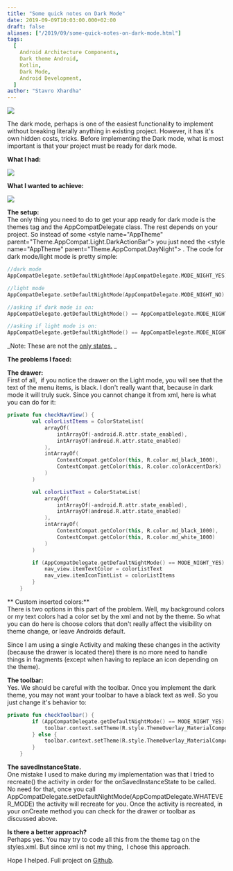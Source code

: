 ```yaml
---
title: "Some quick notes on Dark Mode"
date: 2019-09-09T10:03:00.000+02:00
draft: false
aliases: ["/2019/09/some-quick-notes-on-dark-mode.html"]
tags:
  [
    Android Architecture Components,
    Dark theme Android,
    Kotlin,
    Dark Mode,
    Android Development,
  ]
author: "Stavro Xhardha"
---
```


[![](https://1.bp.blogspot.com/-ur3CRpODGmw/XXVKC9GW7YI/AAAAAAAAPKY/KzYcwcteoqERxQCXTRY0aNi2fQCFumyzACLcBGAs/s1600/elliott-engelmann-DjlKxYFJlTc-unsplash.jpg)](https://1.bp.blogspot.com/-ur3CRpODGmw/XXVKC9GW7YI/AAAAAAAAPKY/KzYcwcteoqERxQCXTRY0aNi2fQCFumyzACLcBGAs/s1600/elliott-engelmann-DjlKxYFJlTc-unsplash.jpg)

The dark mode, perhaps is one of the easiest functionality to implement without breaking literally anything in existing project. However, it has it's own hidden costs, tricks. Before implementing the Dark mode, what is most important is that your project must be ready for dark mode.

**What I had:**

[![](https://1.bp.blogspot.com/-oh1b-Pl6zXQ/XXVLyYcOPRI/AAAAAAAAPKk/UXJJmGpjnBUL4L_rTP8IR1pZ3NtjytNmwCLcBGAs/s400/Screenshot_20190908-204023__01.jpg)](https://1.bp.blogspot.com/-oh1b-Pl6zXQ/XXVLyYcOPRI/AAAAAAAAPKk/UXJJmGpjnBUL4L_rTP8IR1pZ3NtjytNmwCLcBGAs/s1600/Screenshot_20190908-204023__01.jpg)

**What I wanted to achieve:**

[![](https://1.bp.blogspot.com/-BnND1T8D_og/XXVL25pkwkI/AAAAAAAAPKo/3IsLKRX9B5QnqLNE6xFh7DTy8qopaM_WQCLcBGAs/s400/Screenshot_20190908-204008__01.jpg)](https://1.bp.blogspot.com/-BnND1T8D_og/XXVL25pkwkI/AAAAAAAAPKo/3IsLKRX9B5QnqLNE6xFh7DTy8qopaM_WQCLcBGAs/s1600/Screenshot_20190908-204008__01.jpg)

**The setup:**  
The only thing you need to do to get your app ready for dark mode is the themes tag and the AppCompatDelegate class. The rest depends on your project. So instead of some <style name\="AppTheme" parent\="Theme.AppCompat.Light.DarkActionBar"> you just need the <style name\="AppTheme" parent\="Theme.AppCompat.DayNight"> . The code for dark mode/light mode is pretty simple:

```kotlin
//dark mode
AppCompatDelegate.setDefaultNightMode(AppCompatDelegate.MODE_NIGHT_YES)

//light mode
AppCompatDelegate.setDefaultNightMode(AppCompatDelegate.MODE_NIGHT_NO)

//asking if dark mode is on:
AppCompatDelegate.getDefaultNightMode() == AppCompatDelegate.MODE_NIGHT_YES

//asking if light mode is on:
AppCompatDelegate.getDefaultNightMode() == AppCompatDelegate.MODE_NIGHT_NO
```

_Note: These are not the [only states.](https://developer.android.com/guide/topics/ui/look-and-feel/darktheme) _

**The problems I faced:**

**The drawer:**  
First of all,  if you notice the drawer on the Light mode, you will see that the text of the menu items, is black. I don't really want that, because in dark mode it will truly suck. Since you cannot change it from xml, here is what you can do for it:

```kotlin
private fun checkNavView() {
        val colorListItems = ColorStateList(
            arrayOf(
                intArrayOf(-android.R.attr.state_enabled),
                intArrayOf(android.R.attr.state_enabled)
            ),
            intArrayOf(
                ContextCompat.getColor(this, R.color.md_black_1000),
                ContextCompat.getColor(this, R.color.colorAccentDark)
            )
        )

        val colorListText = ColorStateList(
            arrayOf(
                intArrayOf(-android.R.attr.state_enabled),
                intArrayOf(android.R.attr.state_enabled)
            ),
            intArrayOf(
                ContextCompat.getColor(this, R.color.md_black_1000),
                ContextCompat.getColor(this, R.color.md_white_1000)
            )
        )

        if (AppCompatDelegate.getDefaultNightMode() == MODE_NIGHT_YES) {
            nav_view.itemTextColor = colorListText
            nav_view.itemIconTintList = colorListItems
        }
    }
```

** Custom inserted colors:**  
There is two options in this part of the problem. Well, my background colors or my text colors had a color set by the xml and not by the theme. So what you can do here is choose colors that don't really affect the visibility on theme change, or leave Androids default.

Since I am using a single Activity and making these changes in the activity (because the drawer is located there) there is no more need to handle things in fragments (except when having to replace an icon depending on the theme).

**The toolbar:**  
Yes. We should be careful with the toolbar. Once you implement the dark theme, you may not want your toolbar to have a black text as well. So you just change it's behavior to:

```kotlin
private fun checkToolbar() {
        if (AppCompatDelegate.getDefaultNightMode() == MODE_NIGHT_YES) {
            toolbar.context.setTheme(R.style.ThemeOverlay_MaterialComponents_Dark)
        } else {
            toolbar.context.setTheme(R.style.ThemeOverlay_MaterialComponents_Light)
        }
    }
```

**The savedInstanceState.**  
One mistake I used to make during my implementation was that I tried to recreate() the activity in order for the onSavedInstanceState to be called. No need for that, once you call AppCompatDelegate.setDefaultNightMode(AppCompatDelegate.WHATEVER_MODE) the activity will recreate for you. Once the activity is recreated, in your onCreate method you can check for the drawer or toolbar as discussed above.

**Is there a better approach?**  
Perhaps yes. You may try to code all this from the theme tag on the styles.xml. But since xml is not my thing,  I chose this approach.

Hope I helped. Full project on [Github](https://github.com/coroutineDispatcher/pocket_treasure).
